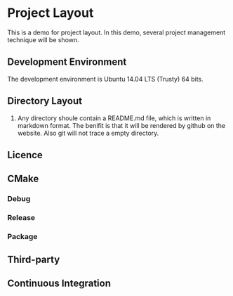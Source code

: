 # Project Layout 
This is a demo for project layout. In this demo, several project management technique will be shown.

## Development Environment
The development environment is Ubuntu 14.04 LTS (Trusty) 64 bits.

## Directory Layout

1. Any directory shoule contain a README.md file, which is written in markdown format. The benifit is that it will be rendered by github on the website. Also git will not trace a empty directory.

## Licence

## CMake

### Debug

### Release

### Package

## Third-party
 
## Continuous Integration

